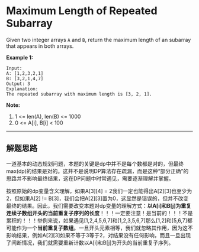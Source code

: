 # Maximum Length of Repeated Subarray

Given two integer arrays `A` and `B`, return the maximum length of an subarray that appears in both arrays.

**Example 1:**
```
Input:
A: [1,2,3,2,1]
B: [3,2,1,4,7]
Output: 3
Explanation: 
The repeated subarray with maximum length is [3, 2, 1].
```
**Note:**

1. 1 <= len(A), len(B) <= 1000
2. 0 <= A[i], B[i] < 100

---

## 解题思路

一道基本的动态规划问题，本题的关键是dp中并不是每个数都是对的，但最终max(dp)的结果是对的。这并不是说明DP算法存在疏漏，而是这种“部分正确”的思路并不影响最终结果，这在DP问题中时常遇见，需要逐渐理解并掌握。

按照原始的dp变量含义理解，如果A[3][4] = 2我们一定也能得出A[2][3]也至少为2，但如果A[2] != B[3]，我们会把A[2][3]置为0，这显然是错误的，但并不改变最终的结果。因此，我们需要改变本题对dp变量的理解方式：**以A[i]和B[j]为重复连续子数组开头的当前重复子序列的长度**！！！一定要注意！是当前的！！！不是累积的！！！举例来说，如果遇见[1,2,4,5,6,7]和[1,2,3,5,6,7]那么[1,2]和[5,6,7]都可能作为一个**当前重复子数组**。一旦开头元素相等，我们就忽略其作用，因为这不影响结果，例如A[2][3]如果不等于3等于2，对结果没有任何影响，而且一旦出现了间断情况，我们就需要重新计数以A[i]和B[j]为开头的当前重复子序列。